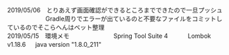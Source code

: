 2019/05/06　とりあえず画面確認ができるところまでできたので一旦プッシュ  
　　　　　　 Gradle周りでエラーが出ているのと不要なファイルをコミットしているのでそこらへんはベット整理  
2019/05/15　環境メモ
　　　　　　　Spring Tool Suite 4 
       　　　Lombok v1.18.6 
          　 java version "1.8.0_211"
　　　　　　
